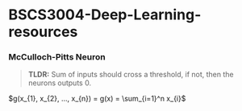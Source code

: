 # **BSCS3004-Deep-Learning-resources**

### McCulloch-Pitts Neuron
> **TLDR:** Sum of inputs should cross a threshold, if not, then the neurons outputs 0.

$g(x_{1}, x_{2}, ..., x_{n}) = g(x) = \sum_{i=1}^n x_{i}$
